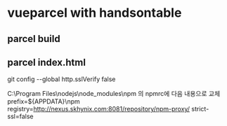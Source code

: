 # vueparcel with handsontable

## parcel build
## parcel index.html


git config --global http.sslVerify false

C:\Program Files\nodejs\node_modules\npm 의 npmrc에 다음 내용으로 교체
prefix=${APPDATA}\npm
registry=http://nexus.skhynix.com:8081/repository/npm-proxy/
strict-ssl=false
